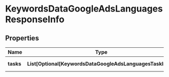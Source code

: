 # KeywordsDataGoogleAdsLanguagesResponseInfo


## Properties

| Name | Type | Description | Notes |
|------------ | ------------- | ------------- | -------------|
**tasks** | **List[Optional[KeywordsDataGoogleAdsLanguagesTaskInfo]]** | array of tasks |[optional]|